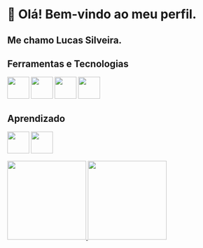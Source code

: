 # 👋 Olá! Bem-vindo ao meu perfil.
## Me chamo Lucas Silveira.

<!--

- 🔭 I’m currently working on ...
- 🌱 Atualmente estou aprendendo o Spring Framework
- 👯 I’m looking to collaborate on ...
- 🤔 I’m looking for help with ...
- 💬 Ask me about ...
- 📫 How to reach me: ...
- 😄 Pronouns: ...
- ⚡ Fun fact: ...
-->

## Ferramentas e Tecnologias
<img loading = "lazy" src="https://cdn.jsdelivr.net/gh/devicons/devicon@latest/icons/html5/html5-original.svg" width = "50" heith = "50" /> <img loading = "lazy" src="https://cdn.jsdelivr.net/gh/devicons/devicon@latest/icons/css3/css3-original.svg" width = "50" heith = "50" /> <img loading = "lazy" src="https://cdn.jsdelivr.net/gh/devicons/devicon@latest/icons/java/java-original.svg" width = "50" heith = "50" /> <img loading = "lazy" src="https://cdn.jsdelivr.net/gh/devicons/devicon@latest/icons/mysql/mysql-original.svg" width = "50" heith = "50" />
          

## Aprendizado
<img loading = "lazy" src="https://cdn.jsdelivr.net/gh/devicons/devicon@latest/icons/spring/spring-original.svg" width = "50" heith = "50" /> <img loading = "lazy" src="https://cdn.jsdelivr.net/gh/devicons/devicon@latest/icons/android/android-plain.svg" width = "50" heith = "50" /> 

<div>
<a href="https://github.com/lucasil">
<img loading="lazy" height="180em" src="https://github-readme-stats.vercel.app/api/top-langs/?username=lucasil&layout=compact&langs_count=7&theme=dracula"/>
<img loading="lazy" height="180em" src="https://github-readme-stats.vercel.app/api?username=lucasil&show_icons=true&theme=dracula&include_all_commits=true&count_private=true"/>
</div>

